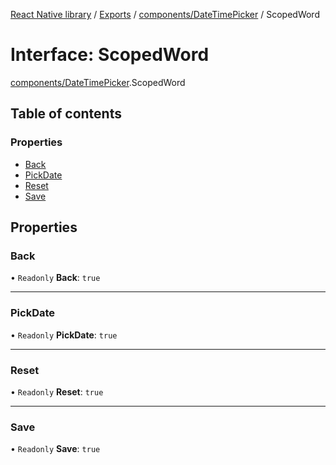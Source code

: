 [React Native library](../index.md) / [Exports](../modules.md) / [components/DateTimePicker](../modules/components_DateTimePicker.md) / ScopedWord

# Interface: ScopedWord

[components/DateTimePicker](../modules/components_DateTimePicker.md).ScopedWord

## Table of contents

### Properties

- [Back](components_DateTimePicker.ScopedWord.md#back)
- [PickDate](components_DateTimePicker.ScopedWord.md#pickdate)
- [Reset](components_DateTimePicker.ScopedWord.md#reset)
- [Save](components_DateTimePicker.ScopedWord.md#save)

## Properties

### Back

• `Readonly` **Back**: ``true``

___

### PickDate

• `Readonly` **PickDate**: ``true``

___

### Reset

• `Readonly` **Reset**: ``true``

___

### Save

• `Readonly` **Save**: ``true``
